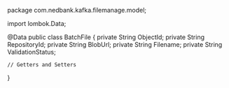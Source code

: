 package com.nedbank.kafka.filemanage.model;

import lombok.Data;

@Data
public class BatchFile {
    private String ObjectId;
    private String RepositoryId;
    private String BlobUrl;
    private String Filename;
    private String ValidationStatus;

    // Getters and Setters
}
